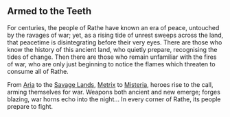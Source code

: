 ## Armed to the Teeth

For centuries, the people of Rathe have known an era of peace, untouched by the ravages of war; yet, as a rising tide of unrest sweeps across the land, that peacetime is disintegrating before their very eyes. There are those who know the history of this ancient land, who quietly prepare, recognising the tides of change. Then there are those who remain unfamiliar with the fires of war, who are only just beginning to notice the flames which threaten to consume all of Rathe.

From [Aria](../world-of-rathe/aria/aria.md) to the [Savage Lands](../world-of-rathe/savage-lands/savage-lands.md), [Metrix](../world-of-rathe/metrix/metrix.md) to [Misteria](../world-of-rathe/misteria/misteria.md), heroes rise to the call, arming themselves for war. Weapons both ancient and new emerge; forges blazing, war horns echo into the night... In every corner of Rathe, its people prepare to fight.
